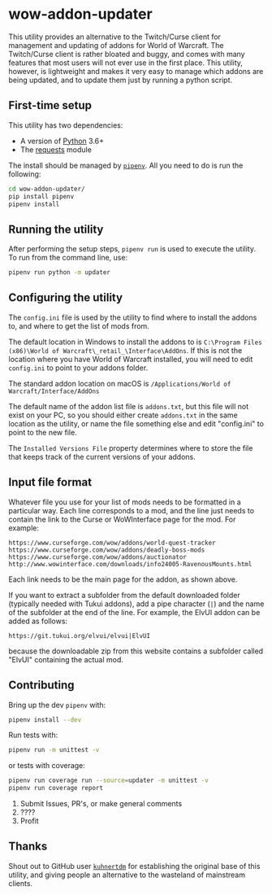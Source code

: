 # wow-addon-updater

This utility provides an alternative to the Twitch/Curse client for management and updating of addons for World of Warcraft. The Twitch/Curse client is rather bloated and buggy, and comes with many features that most users will not ever use in the first place. This utility, however, is lightweight and makes it very easy to manage which addons are being updated, and to update them just by running a python script.

## First-time setup

This utility has two dependencies:

* A version of [Python](https://www.python.org/) 3.6+
* The [requests](http://docs.python-requests.org/en/master/) module

The install should be managed by [`pipenv`](https://github.com/pypa/pipenv). All you need to do is run the following:

```bash
cd wow-addon-updater/
pip install pipenv
pipenv install
```

## Running the utility

After performing the setup steps, `pipenv run` is used to execute the utility. To run from the command line, use:
```bash
pipenv run python -m updater
```

## Configuring the utility

The `config.ini` file is used by the utility to find where to install the addons to, and where to get the list of mods from.

The default location in Windows to install the addons to is `C:\Program Files (x86)\World of Warcraft\_retail_\Interface\AddOns`. If this is not the location where you have World of Warcraft installed, you will need to edit `config.ini` to point to your addons folder.

The standard addon location on macOS is `/Applications/World of Warcraft/Interface/AddOns`

The default name of the addon list file is `addons.txt`, but this file will not exist on your PC, so you should either create `addons.txt` in the same location as the utility, or name the file something else and edit "config.ini" to point to the new file.

The `Installed Versions File` property determines where to store the file that keeps track of the current versions of your addons.

## Input file format

Whatever file you use for your list of mods needs to be formatted in a particular way. Each line corresponds to a mod, and the line just needs to contain the link to the Curse or WoWInterface page for the mod. For example:

```
https://www.curseforge.com/wow/addons/world-quest-tracker
https://www.curseforge.com/wow/addons/deadly-boss-mods
https://www.curseforge.com/wow/addons/auctionator
http://www.wowinterface.com/downloads/info24005-RavenousMounts.html
```
    
Each link needs to be the main page for the addon, as shown above.

If you want to extract a subfolder from the default downloaded folder (typically needed with Tukui addons), add a pipe character (`|`) and the name of the subfolder at the end of the line. For example, the ElvUI addon can be added as follows:

```
https://git.tukui.org/elvui/elvui|ElvUI
```

because the downloadable zip from this website contains a subfolder called "ElvUI" containing the actual mod.

## Contributing
Bring up the dev `pipenv` with:
```bash
pipenv install --dev
```

Run tests with:
```bash
pipenv run -m unittest -v
```

or tests with coverage:
```bash
pipenv run coverage run --source=updater -m unittest -v
pipenv run coverage report
```

1. Submit Issues, PR's, or make general comments
1. ????
1. Profit

## Thanks
Shout out to GitHub user [`kuhnertdm`](https://github.com/kuhnertdm) for establishing the original base of this utility, and giving people an alternative to the wasteland of mainstream clients.
